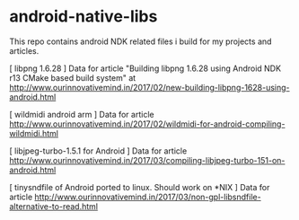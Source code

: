 # android-native-libs
This repo contains android NDK related files i build for my projects and articles.



[ libpng 1.6.28 ]
Data for article "Building libpng 1.6.28 using Android NDK r13 CMake based build system" at http://www.ourinnovativemind.in/2017/02/new-building-libpng-1628-using-android.html



[ wildmidi android arm ]
Data for article http://www.ourinnovativemind.in/2017/02/wildmidi-for-android-compiling-wildmidi.html


[ libjpeg-turbo-1.5.1 for Android ]
Data for article http://www.ourinnovativemind.in/2017/03/compiling-libjpeg-turbo-151-on-android.html


[ tinysndfile of Android ported to linux. Should work on *NIX ]
Data for article http://www.ourinnovativemind.in/2017/03/non-gpl-libsndfile-alternative-to-read.html
